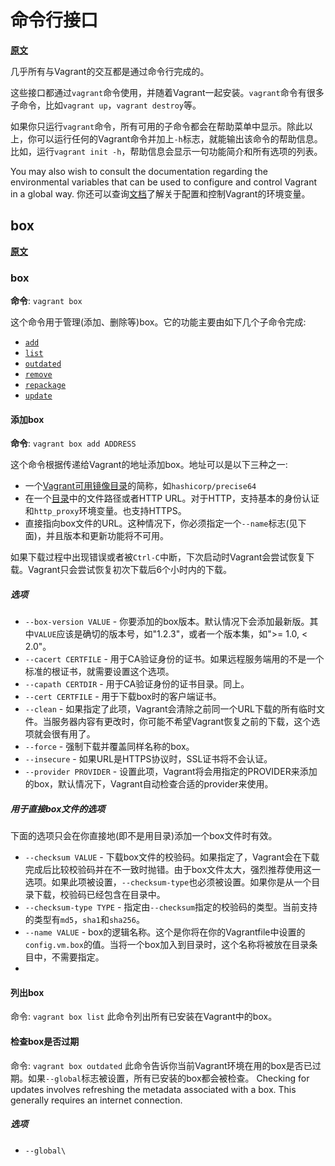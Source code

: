 # 命令行接口
**[原文](https://www.vagrantup.com/docs/cli/)**

几乎所有与Vagrant的交互都是通过命令行完成的。

这些接口都通过`vagrant`命令使用，并随着Vagrant一起安装。`vagrant`命令有很多子命令，比如`vagrant up`，`vagrant destroy`等。

如果你只运行`vagrant`命令，所有可用的子命令都会在帮助菜单中显示。除此以上，你可以运行任何的Vagrant命令并加上`-h`标志，就能输出该命令的帮助信息。比如，运行`vagrant init -h`，帮助信息会显示一句功能简介和所有选项的列表。

You may also wish to consult the documentation regarding the environmental variables that can be used to configure and control Vagrant in a global way.
你还可以查询[文档](https://www.vagrantup.com/docs/other/environmental-variables.html)了解关于配置和控制Vagrant的环境变量。

## box
**[原文](https://www.vagrantup.com/docs/cli/box.html)**

### box
**命令**: `vagrant box`

这个命令用于管理(添加、删除等)box。它的功能主要由如下几个子命令完成:
- [`add`]()
- [`list`]()
- [`outdated`]()
- [`remove`]()
- [`repackage`]()
- [`update`]()

#### 添加box
**命令**: `vagrant box add ADDRESS`

这个命令根据传递给Vagrant的地址添加box。地址可以是以下三种之一:

- 一个[Vagrant可用镜像目录](https://atlas.hashicorp.com/boxes/search)的简称，如`hashicorp/precise64`
- 在一个[目录](https://atlas.hashicorp.com/boxes/search)中的文件路径或者HTTP URL。对于HTTP，支持基本的身份认证和`http_proxy`环境变量。也支持HTTPS。
- 直接指向box文件的URL。这种情况下，你必须指定一个`--name`标志(见下面)，并且版本和更新功能将不可用。

如果下载过程中出现错误或者被`Ctrl-C`中断，下次启动时Vagrant会尝试恢复下载。Vagrant只会尝试恢复初次下载后6个小时内的下载。

##### 选项
- `--box-version VALUE` - 你要添加的box版本。默认情况下会添加最新版。其中`VALUE`应该是确切的版本号，如"1.2.3"，或者一个版本集，如">= 1.0, < 2.0"。
- `--cacert CERTFILE` - 用于CA验证身份的证书。如果远程服务端用的不是一个标准的根证书，就需要设置这个选项。
- `--capath CERTDIR` - 用于CA验证身份的证书目录。同上。
- `--cert CERTFILE` - 用于下载box时的客户端证书。
- `--clean` - 如果指定了此项，Vagrant会清除之前同一个URL下载的所有临时文件。当服务器内容有更改时，你可能不希望Vagrant恢复之前的下载，这个选项就会很有用了。
- `--force` - 强制下载并覆盖同样名称的box。
- `--insecure` - 如果URL是HTTPS协议时，SSL证书将不会认证。
- `--provider PROVIDER` - 设置此项，Vagrant将会用指定的PROVIDER来添加的box，默认情况下，Vagrant自动检查合适的provider来使用。

##### 用于直接box文件的选项
下面的选项只会在你直接地(即不是用目录)添加一个box文件时有效。
- `--checksum VALUE` - 下载box文件的校验码。如果指定了，Vagrant会在下载完成后比较校验码并在不一致时抛错。由于box文件太大，强烈推荐使用这一选项。如果此项被设置，`--checksum-type`也必须被设置。如果你是从一个目录下载，校验码已经包含在目录中。
- `--checksum-type TYPE` - 指定由`--checksum`指定的校验码的类型。当前支持的类型有`md5`，`sha1`和`sha256`。
- `--name VALUE` - box的逻辑名称。这个是你将在你的Vagrantfile中设置的`config.vm.box`的值。当将一个box加入到目录时，这个名称将被放在目录条目中，不需要指定。
- 


#### 列出box
命令: `vagrant box list`
此命令列出所有已安装在Vagrant中的box。

#### 检查box是否过期
命令: `vagrant box outdated`
此命令告诉你当前Vagrant环境在用的box是否已过期。如果`--global`标志被设置，所有已安装的box都会被检查。
Checking for updates involves refreshing the metadata associated with a box. This generally requires an internet connection.

##### 选项
- `--global\    `
